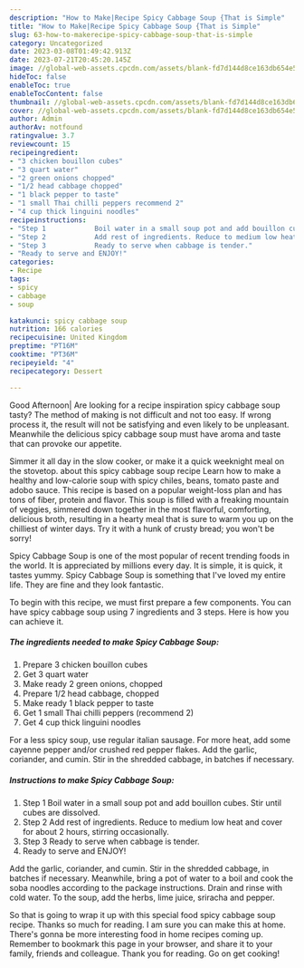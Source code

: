 ```yaml
---
description: "How to Make|Recipe Spicy Cabbage Soup {That is Simple"
title: "How to Make|Recipe Spicy Cabbage Soup {That is Simple"
slug: 63-how-to-makerecipe-spicy-cabbage-soup-that-is-simple
category: Uncategorized
date: 2023-03-08T01:49:42.913Z
date: 2023-07-21T20:45:20.145Z
image: //global-web-assets.cpcdn.com/assets/blank-fd7d144d8ce163db654e5a02c40b08a2775adb7897d16e4062681dc7e1b2800f.png
hideToc: false
enableToc: true
enableTocContent: false
thumbnail: //global-web-assets.cpcdn.com/assets/blank-fd7d144d8ce163db654e5a02c40b08a2775adb7897d16e4062681dc7e1b2800f.png
cover: //global-web-assets.cpcdn.com/assets/blank-fd7d144d8ce163db654e5a02c40b08a2775adb7897d16e4062681dc7e1b2800f.png
author: Admin
authorAv: notfound
ratingvalue: 3.7
reviewcount: 15
recipeingredient:
- "3 chicken bouillon cubes"
- "3 quart water"
- "2 green onions chopped"
- "1/2 head cabbage chopped"
- "1 black pepper to taste"
- "1 small Thai chilli peppers recommend 2"
- "4 cup thick linguini noodles"
recipeinstructions:
- "Step 1            Boil water in a small soup pot and add bouillon cubes. Stir until cubes are dissolved."
- "Step 2            Add rest of ingredients. Reduce to medium low heat and cover for about 2 hours, stirring occasionally."
- "Step 3            Ready to serve when cabbage is tender."
- "Ready to serve and ENJOY!"
categories:
- Recipe
tags:
- spicy
- cabbage
- soup

katakunci: spicy cabbage soup 
nutrition: 166 calories
recipecuisine: United Kingdom
preptime: "PT16M"
cooktime: "PT36M"
recipeyield: "4"
recipecategory: Dessert

---
```



Good Afternoon| Are looking for a recipe inspiration spicy cabbage soup tasty? The method of making is not difficult and not too easy. If wrong process it, the result will not be satisfying and even likely to be unpleasant. Meanwhile the delicious spicy cabbage soup must have aroma and taste that can provoke our appetite.





Simmer it all day in the slow cooker, or make it a quick weeknight meal on the stovetop. about this spicy cabbage soup recipe Learn how to make a healthy and low-calorie soup with spicy chiles, beans, tomato paste and adobo sauce. This recipe is based on a popular weight-loss plan and has tons of fiber, protein and flavor. This soup is filled with a freaking mountain of veggies, simmered down together in the most flavorful, comforting, delicious broth, resulting in a hearty meal that is sure to warm you up on the chilliest of winter days. Try it with a hunk of crusty bread; you won&#39;t be sorry!

Spicy Cabbage Soup is one of the most popular of recent trending foods in the world. It is appreciated by millions every day. It is simple, it is quick, it tastes yummy. Spicy Cabbage Soup is something that I've loved my entire life. They are fine and they look fantastic.


To begin with this recipe, we must first prepare a few components. You can have spicy cabbage soup using 7 ingredients and 3 steps. Here is how you can achieve it.

<!--inarticleads1-->

##### The ingredients needed to make Spicy Cabbage Soup:

1. Prepare 3 chicken bouillon cubes
1. Get 3 quart water
1. Make ready 2 green onions, chopped
1. Prepare 1/2 head cabbage, chopped
1. Make ready 1 black pepper to taste
1. Get 1 small Thai chilli peppers (recommend 2)
1. Get 4 cup thick linguini noodles


For a less spicy soup, use regular italian sausage. For more heat, add some cayenne pepper and/or crushed red pepper flakes. Add the garlic, coriander, and cumin. Stir in the shredded cabbage, in batches if necessary. 

<!--inarticleads2-->

##### Instructions to make Spicy Cabbage Soup:

1. Step 1            Boil water in a small soup pot and add bouillon cubes. Stir until cubes are dissolved.
1. Step 2            Add rest of ingredients. Reduce to medium low heat and cover for about 2 hours, stirring occasionally.
1. Step 3            Ready to serve when cabbage is tender.
1. Ready to serve and ENJOY!

Add the garlic, coriander, and cumin. Stir in the shredded cabbage, in batches if necessary. Meanwhile, bring a pot of water to a boil and cook the soba noodles according to the package instructions. Drain and rinse with cold water. To the soup, add the herbs, lime juice, sriracha and pepper. 

So that is going to wrap it up with this special food spicy cabbage soup recipe. Thanks so much for reading. I am sure you can make this at home. There's gonna be more interesting food in home recipes coming up. Remember to bookmark this page in your browser, and share it to your family, friends and colleague. Thank you for reading. Go on get cooking!
